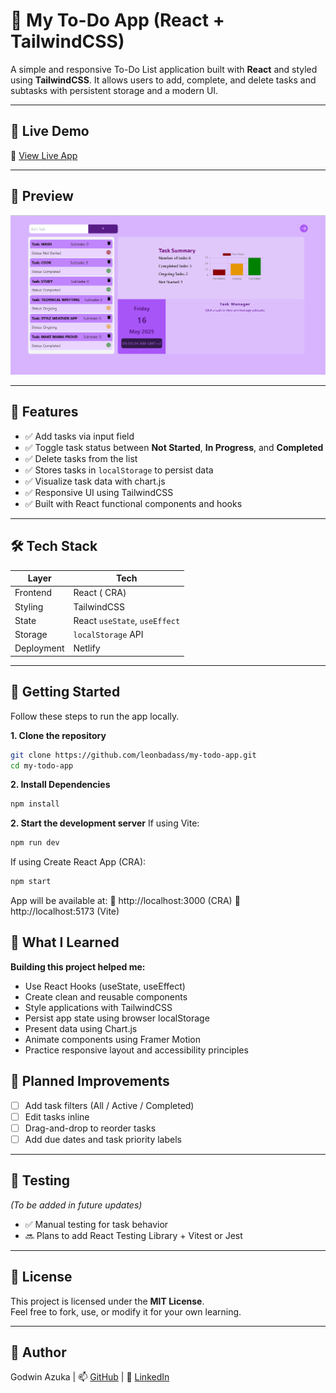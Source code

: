 # 📝 My To-Do App (React + TailwindCSS)

A simple and responsive To-Do List application built with **React** and styled using **TailwindCSS**. It allows users to add, complete, and delete tasks and subtasks with persistent storage and a modern UI.

---

## 🚀 Live Demo

🔗 [View Live App](https://createexcutedelete.netlify.app/)

---

## 📸 Preview

![screenshot](./public/preview.png)

---

## 🔧 Features

- ✅ Add tasks via input field
- ✅ Toggle task status between **Not Started**, **In Progress**, and **Completed**
- ✅ Delete tasks from the list
- ✅ Stores tasks in `localStorage` to persist data
- ✅ Visualize task data with chart.js
- ✅ Responsive UI using TailwindCSS
- ✅ Built with React functional components and hooks

---

## 🛠 Tech Stack

| Layer        | Tech              |
|--------------|-------------------|
| Frontend     | React ( CRA) |
| Styling      | TailwindCSS       |
| State        | React `useState`, `useEffect` |
| Storage      | `localStorage` API |
| Deployment   | Netlify |

---


## 🚀 Getting Started

Follow these steps to run the app locally.

**1. Clone the repository**
   
``` bash
git clone https://github.com/leonbadass/my-todo-app.git
cd my-todo-app
```

**2. Install Dependencies**

``` bash
npm install
```

**2. Start the development server**
If using Vite:

```bash
npm run dev
```
If using Create React App (CRA):

```bash
npm start
```
App will be available at:
🔗 http://localhost:3000 (CRA)
🔗 http://localhost:5173 (Vite)

## 🧠 What I Learned

**Building this project helped me:**
- Use React Hooks (useState, useEffect)
- Create clean and reusable components
- Style applications with TailwindCSS
- Persist app state using browser localStorage
- Present data using Chart.js
- Animate components using Framer Motion 
- Practice responsive layout and accessibility principles

## 📌 Planned Improvements

- [ ] Add task filters (All / Active / Completed)  
- [ ] Edit tasks inline  
- [ ] Drag-and-drop to reorder tasks  
- [ ] Add due dates and task priority labels  

---

## 🧪 Testing

_(To be added in future updates)_

- ✅ Manual testing for task behavior  
- 🔜 Plans to add React Testing Library + Vitest or Jest  

---

## 📄 License

This project is licensed under the **MIT License**.  
Feel free to fork, use, or modify it for your own learning.

---

## 👤 Author

Godwin Azuka |
📫 [GitHub](https://github.com/leonbadass)    |
💼 [LinkedIn](https://www.linkedin.com/in/godwin-azuka-b0176a179/)



